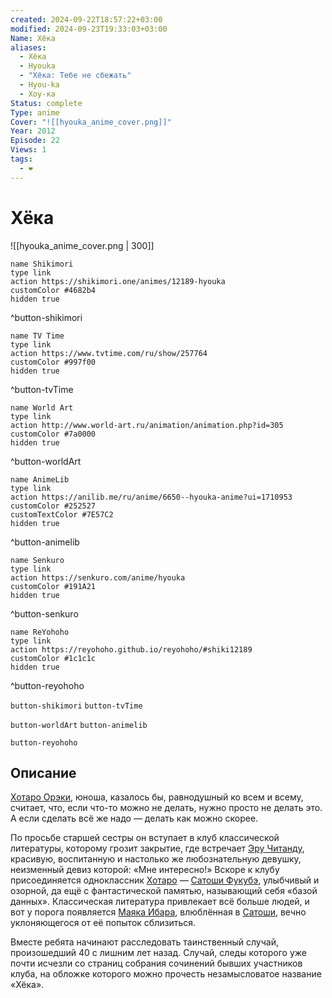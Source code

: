```yaml
---
created: 2024-09-22T18:57:22+03:00
modified: 2024-09-23T19:33:03+03:00
Name: Хёка
aliases:
  - Хёка
  - Hyouka
  - "Хёка: Тебе не сбежать"
  - Hyou-ka
  - Хоу-ка
Status: complete
Type: anime
Cover: "![[hyouka_anime_cover.png]]"
Year: 2012
Episode: 22
Views: 1
tags:
  - ❤
---
```


# Хёка

![[hyouka_anime_cover.png | 300]]

```button
name Shikimori
type link
action https://shikimori.one/animes/12189-hyouka
customColor #4682b4
hidden true
```
^button-shikimori

```button
name TV Time
type link
action https://www.tvtime.com/ru/show/257764
customColor #997f00
hidden true
```
^button-tvTime

```button
name World Art
type link
action http://www.world-art.ru/animation/animation.php?id=305
customColor #7a0000
hidden true
```
^button-worldArt

```button
name AnimeLib
type link
action https://anilib.me/ru/anime/6650--hyouka-anime?ui=1710953
customColor #252527
customTextColor #7E57C2
hidden true
```
^button-animelib

```button
name Senkuro
type link
action https://senkuro.com/anime/hyouka
customColor #191A21
hidden true
```
^button-senkuro

```button
name ReYohoho
type link
action https://reyohoho.github.io/reyohoho/#shiki12189
customColor #1c1c1c
hidden true
```
^button-reyohoho



`button-shikimori` `button-tvTime`

`button-worldArt` `button-animelib`

`button-reyohoho`

## Описание

[Хотаро Орэки](https://shikimori.one/characters/55131-houtarou-oreki), юноша, казалось бы, равнодушный ко всем и всему, считает, что, если что-то можно не делать, нужно просто не делать это. А если сделать всё же надо — делать как можно скорее.

По просьбе старшей сестры он вступает в клуб классической литературы, которому грозит закрытие, где встречает [Эру Читанду](https://shikimori.one/characters/55133-eru-chitanda), красивую, воспитанную и настолько же любознательную девушку, неизменный девиз которой: «Мне интересно!» Вскоре к клубу присоединяется одноклассник [Хотаро](https://shikimori.one/characters/55131-houtarou-oreki) — [Сатоши Фукубэ](https://shikimori.one/characters/55135-satoshi-fukube), улыбчивый и озорной, да ещё с фантастической памятью, называющий себя «базой данных». Классическая литература привлекает всё больше людей, и вот у порога появляется [Маяка Ибара](https://shikimori.one/characters/55137-mayaka-ibara), влюблённая в [Сатоши](https://shikimori.one/characters/55135-satoshi-fukube), вечно уклоняющегося от её попыток сблизиться.

Вместе ребята начинают расследовать таинственный случай, произошедший 40 с лишним лет назад. Случай, следы которого уже почти исчезли со страниц собрания сочинений бывших участников клуба, на обложке которого можно прочесть незамысловатое название «Хёка».
